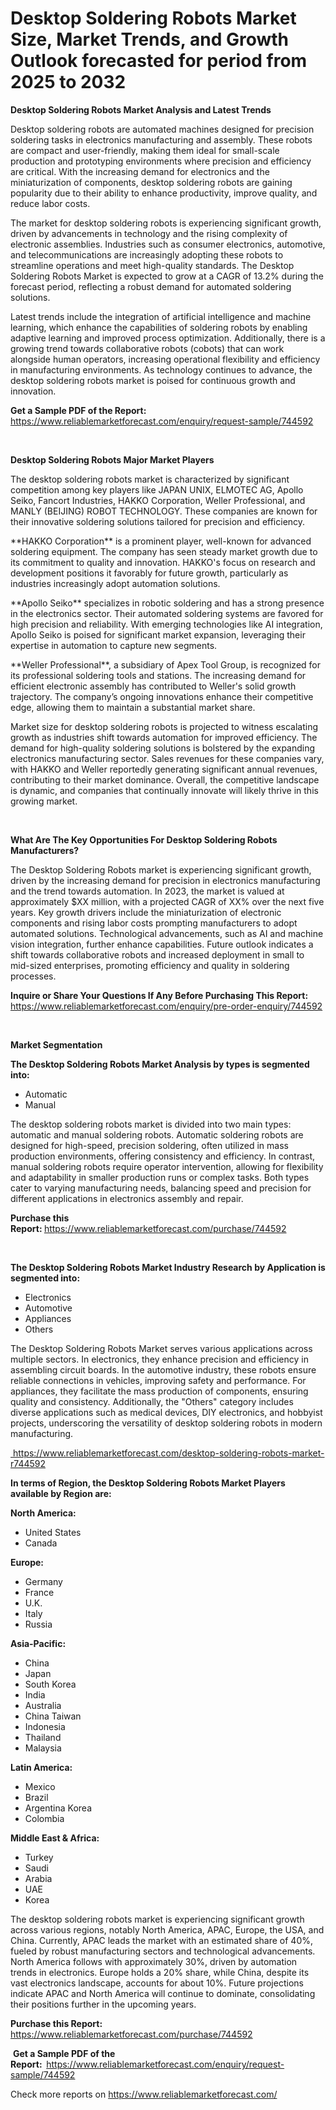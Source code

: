 <p><h1>Desktop Soldering Robots Market Size, Market Trends, and Growth Outlook forecasted for period from 2025 to 2032</h1></p><p><strong>Desktop Soldering Robots Market Analysis and Latest Trends</strong></p>
<p><p>Desktop soldering robots are automated machines designed for precision soldering tasks in electronics manufacturing and assembly. These robots are compact and user-friendly, making them ideal for small-scale production and prototyping environments where precision and efficiency are critical. With the increasing demand for electronics and the miniaturization of components, desktop soldering robots are gaining popularity due to their ability to enhance productivity, improve quality, and reduce labor costs.</p><p>The market for desktop soldering robots is experiencing significant growth, driven by advancements in technology and the rising complexity of electronic assemblies. Industries such as consumer electronics, automotive, and telecommunications are increasingly adopting these robots to streamline operations and meet high-quality standards. The Desktop Soldering Robots Market is expected to grow at a CAGR of 13.2% during the forecast period, reflecting a robust demand for automated soldering solutions.</p><p>Latest trends include the integration of artificial intelligence and machine learning, which enhance the capabilities of soldering robots by enabling adaptive learning and improved process optimization. Additionally, there is a growing trend towards collaborative robots (cobots) that can work alongside human operators, increasing operational flexibility and efficiency in manufacturing environments. As technology continues to advance, the desktop soldering robots market is poised for continuous growth and innovation.</p></p>
<p><strong>Get a Sample PDF of the Report:&nbsp;</strong> <a href="https://www.reliablemarketforecast.com/enquiry/request-sample/744592?utm_campaign=2285&utm_medium=2&utm_source=Github&utm_content=ia&utm_term=28022025&utm_id=desktop-soldering-robots">https://www.reliablemarketforecast.com/enquiry/request-sample/744592</a></p>
<p>&nbsp;</p>
<p><strong>Desktop Soldering Robots Major Market Players</strong></p>
<p><p>The desktop soldering robots market is characterized by significant competition among key players like JAPAN UNIX, ELMOTEC AG, Apollo Seiko, Fancort Industries, HAKKO Corporation, Weller Professional, and MANLY (BEIJING) ROBOT TECHNOLOGY. These companies are known for their innovative soldering solutions tailored for precision and efficiency.</p><p>**HAKKO Corporation** is a prominent player, well-known for advanced soldering equipment. The company has seen steady market growth due to its commitment to quality and innovation. HAKKO's focus on research and development positions it favorably for future growth, particularly as industries increasingly adopt automation solutions.</p><p>**Apollo Seiko** specializes in robotic soldering and has a strong presence in the electronics sector. Their automated soldering systems are favored for high precision and reliability. With emerging technologies like AI integration, Apollo Seiko is poised for significant market expansion, leveraging their expertise in automation to capture new segments.</p><p>**Weller Professional**, a subsidiary of Apex Tool Group, is recognized for its professional soldering tools and stations. The increasing demand for efficient electronic assembly has contributed to Weller's solid growth trajectory. The company’s ongoing innovations enhance their competitive edge, allowing them to maintain a substantial market share.</p><p>Market size for desktop soldering robots is projected to witness escalating growth as industries shift towards automation for improved efficiency. The demand for high-quality soldering solutions is bolstered by the expanding electronics manufacturing sector. Sales revenues for these companies vary, with HAKKO and Weller reportedly generating significant annual revenues, contributing to their market dominance. Overall, the competitive landscape is dynamic, and companies that continually innovate will likely thrive in this growing market.</p></p>
<p>&nbsp;</p>
<p><strong>What Are The Key Opportunities For Desktop Soldering Robots Manufacturers?</strong></p>
<p><p>The Desktop Soldering Robots market is experiencing significant growth, driven by the increasing demand for precision in electronics manufacturing and the trend towards automation. In 2023, the market is valued at approximately $XX million, with a projected CAGR of XX% over the next five years. Key growth drivers include the miniaturization of electronic components and rising labor costs prompting manufacturers to adopt automated solutions. Technological advancements, such as AI and machine vision integration, further enhance capabilities. Future outlook indicates a shift towards collaborative robots and increased deployment in small to mid-sized enterprises, promoting efficiency and quality in soldering processes.</p></p>
<p><strong>Inquire or Share Your Questions If Any Before Purchasing This Report:</strong> <a href="https://www.reliablemarketforecast.com/enquiry/pre-order-enquiry/744592?utm_campaign=2285&utm_medium=2&utm_source=Github&utm_content=ia&utm_term=28022025&utm_id=desktop-soldering-robots">https://www.reliablemarketforecast.com/enquiry/pre-order-enquiry/744592</a></p>
<p>&nbsp;</p>
<p><strong>Market Segmentation</strong></p>
<p><strong>The Desktop Soldering Robots Market Analysis by types is segmented into:</strong></p>
<p><ul><li>Automatic</li><li>Manual</li></ul></p>
<p><p>The desktop soldering robots market is divided into two main types: automatic and manual soldering robots. Automatic soldering robots are designed for high-speed, precision soldering, often utilized in mass production environments, offering consistency and efficiency. In contrast, manual soldering robots require operator intervention, allowing for flexibility and adaptability in smaller production runs or complex tasks. Both types cater to varying manufacturing needs, balancing speed and precision for different applications in electronics assembly and repair.</p></p>
<p><strong>Purchase this Report:&nbsp;</strong><a href="https://www.reliablemarketforecast.com/purchase/744592?utm_campaign=2285&utm_medium=2&utm_source=Github&utm_content=ia&utm_term=28022025&utm_id=desktop-soldering-robots">https://www.reliablemarketforecast.com/purchase/744592</a></p>
<p>&nbsp;</p>
<p><strong>The Desktop Soldering Robots Market Industry Research by Application is segmented into:</strong></p>
<p><ul><li>Electronics</li><li>Automotive</li><li>Appliances</li><li>Others</li></ul></p>
<p><p>The Desktop Soldering Robots Market serves various applications across multiple sectors. In electronics, they enhance precision and efficiency in assembling circuit boards. In the automotive industry, these robots ensure reliable connections in vehicles, improving safety and performance. For appliances, they facilitate the mass production of components, ensuring quality and consistency. Additionally, the "Others" category includes diverse applications such as medical devices, DIY electronics, and hobbyist projects, underscoring the versatility of desktop soldering robots in modern manufacturing.</p></p>
<p><a href="https://www.reliablemarketforecast.com/desktop-soldering-robots-market-r744592?utm_campaign=2285&utm_medium=2&utm_source=Github&utm_content=ia&utm_term=28022025&utm_id=desktop-soldering-robots">&nbsp;https://www.reliablemarketforecast.com/desktop-soldering-robots-market-r744592</a></p>
<p><strong>In terms of Region, the Desktop Soldering Robots Market Players available by Region are:</strong></p>
<p>
    <p> <strong> North America: </strong>
        <ul>
            <li>United States</li>
            <li>Canada</li>
        </ul>
        </p> 
    <p> <strong> Europe: </strong>
        <ul>
            <li>Germany</li>
            <li>France</li>
            <li>U.K.</li>
            <li>Italy</li>
            <li>Russia</li>
        </ul>
        </p> 
    <p> <strong> Asia-Pacific: </strong>
        <ul>
            <li>China</li>
            <li>Japan</li>
            <li>South Korea</li>
            <li>India</li>
            <li>Australia</li>
            <li>China Taiwan</li>
            <li>Indonesia</li>
            <li>Thailand</li>
            <li>Malaysia</li>
        </ul>
        </p> 
    <p> <strong> Latin America: </strong>
        <ul>
            <li>Mexico</li>
            <li>Brazil</li>
            <li>Argentina Korea</li>
            <li>Colombia</li>
        </ul>
        </p> 
    <p> <strong> Middle East & Africa: </strong>
        <ul>
            <li>Turkey</li>
            <li>Saudi</li>
            <li>Arabia</li>
            <li>UAE</li>
            <li>Korea</li>
        </ul>
    </p>
    </p>
<p><p>The desktop soldering robots market is experiencing significant growth across various regions, notably North America, APAC, Europe, the USA, and China. Currently, APAC leads the market with an estimated share of 40%, fueled by robust manufacturing sectors and technological advancements. North America follows with approximately 30%, driven by automation trends in electronics. Europe holds a 20% share, while China, despite its vast electronics landscape, accounts for about 10%. Future projections indicate APAC and North America will continue to dominate, consolidating their positions further in the upcoming years.</p></p>
<p><strong>Purchase this Report: </strong><a href="https://www.reliablemarketforecast.com/purchase/744592?utm_campaign=2285&utm_medium=2&utm_source=Github&utm_content=ia&utm_term=28022025&utm_id=desktop-soldering-robots">https://www.reliablemarketforecast.com/purchase/744592</a></p>
<p>&nbsp;<strong>Get a Sample PDF of the Report:&nbsp;&nbsp;</strong><a href="https://www.reliablemarketforecast.com/enquiry/request-sample/744592?utm_campaign=2285&utm_medium=2&utm_source=Github&utm_content=ia&utm_term=28022025&utm_id=desktop-soldering-robots">https://www.reliablemarketforecast.com/enquiry/request-sample/744592</a></p>
<p><strong></strong></p>
<p>Check more reports on <a href="https://www.reliablemarketforecast.com/?utm_campaign=2285&utm_medium=2&utm_source=Github&utm_content=ia&utm_term=28022025&utm_id=desktop-soldering-robots">https://www.reliablemarketforecast.com/</a></p>